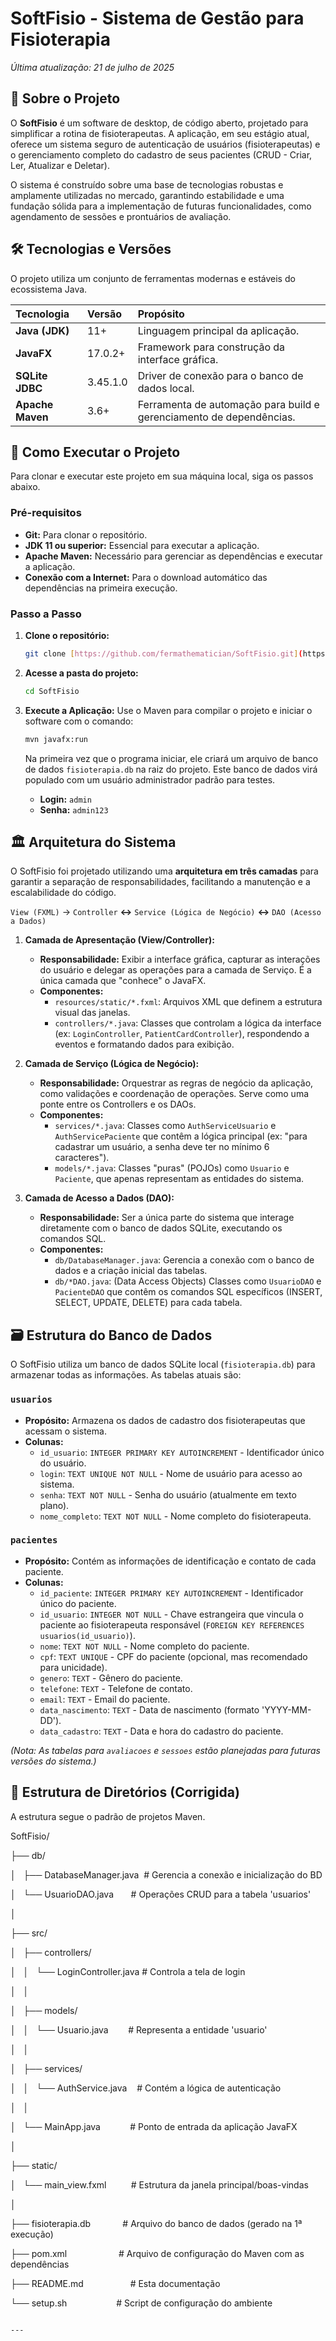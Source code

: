 # SoftFisio - Sistema de Gestão para Fisioterapia

*Última atualização: 21 de julho de 2025*

## 📖 Sobre o Projeto

O **SoftFisio** é um software de desktop, de código aberto, projetado para simplificar a rotina de fisioterapeutas. A aplicação, em seu estágio atual, oferece um sistema seguro de autenticação de usuários (fisioterapeutas) e o gerenciamento completo do cadastro de seus pacientes (CRUD - Criar, Ler, Atualizar e Deletar).

O sistema é construído sobre uma base de tecnologias robustas e amplamente utilizadas no mercado, garantindo estabilidade e uma fundação sólida para a implementação de futuras funcionalidades, como agendamento de sessões e prontuários de avaliação.

## 🛠️ Tecnologias e Versões

O projeto utiliza um conjunto de ferramentas modernas e estáveis do ecossistema Java.

| Tecnologia | Versão | Propósito |
| :--- | :--- | :--- |
| **Java (JDK)** | 11+ | Linguagem principal da aplicação. |
| **JavaFX** | 17.0.2+ | Framework para construção da interface gráfica. |
| **SQLite JDBC**| 3.45.1.0 | Driver de conexão para o banco de dados local. |
| **Apache Maven** | 3.6+ | Ferramenta de automação para build e gerenciamento de dependências. |

## 🚀 Como Executar o Projeto

Para clonar e executar este projeto em sua máquina local, siga os passos abaixo.

### Pré-requisitos
* **Git:** Para clonar o repositório.
* **JDK 11 ou superior:** Essencial para executar a aplicação.
* **Apache Maven:** Necessário para gerenciar as dependências e executar a aplicação.
* **Conexão com a Internet:** Para o download automático das dependências na primeira execução.

### Passo a Passo

1.  **Clone o repositório:**
    ```bash
    git clone [https://github.com/fermathematician/SoftFisio.git](https://github.com/fermathematician/SoftFisio.git)
    ```

2.  **Acesse a pasta do projeto:**
    ```bash
    cd SoftFisio
    ```

3.  **Execute a Aplicação:**
    Use o Maven para compilar o projeto e iniciar o software com o comando:
    ```bash
    mvn javafx:run
    ```
    Na primeira vez que o programa iniciar, ele criará um arquivo de banco de dados `fisioterapia.db` na raiz do projeto. Este banco de dados virá populado com um usuário administrador padrão para testes.
    * **Login:** `admin`
    * **Senha:** `admin123`

## 🏛️ Arquitetura do Sistema

O SoftFisio foi projetado utilizando uma **arquitetura em três camadas** para garantir a separação de responsabilidades, facilitando a manutenção e a escalabilidade do código.

`View (FXML)` → `Controller` **↔** `Service (Lógica de Negócio)` **↔** `DAO (Acesso a Dados)`

1.  **Camada de Apresentação (View/Controller):**
    * **Responsabilidade:** Exibir a interface gráfica, capturar as interações do usuário e delegar as operações para a camada de Serviço. É a única camada que "conhece" o JavaFX.
    * **Componentes:**
        * `resources/static/*.fxml`: Arquivos XML que definem a estrutura visual das janelas.
        * `controllers/*.java`: Classes que controlam a lógica da interface (ex: `LoginController`, `PatientCardController`), respondendo a eventos e formatando dados para exibição.

2.  **Camada de Serviço (Lógica de Negócio):**
    * **Responsabilidade:** Orquestrar as regras de negócio da aplicação, como validações e coordenação de operações. Serve como uma ponte entre os Controllers e os DAOs.
    * **Componentes:**
        * `services/*.java`: Classes como `AuthServiceUsuario` e `AuthServicePaciente` que contêm a lógica principal (ex: "para cadastrar um usuário, a senha deve ter no mínimo 6 caracteres").
        * `models/*.java`: Classes "puras" (POJOs) como `Usuario` e `Paciente`, que apenas representam as entidades do sistema.

3.  **Camada de Acesso a Dados (DAO):**
    * **Responsabilidade:** Ser a única parte do sistema que interage diretamente com o banco de dados SQLite, executando os comandos SQL.
    * **Componentes:**
        * `db/DatabaseManager.java`: Gerencia a conexão com o banco de dados e a criação inicial das tabelas.
        * `db/*DAO.java`: (Data Access Objects) Classes como `UsuarioDAO` e `PacienteDAO` que contêm os comandos SQL específicos (INSERT, SELECT, UPDATE, DELETE) para cada tabela.

## 🗃️ Estrutura do Banco de Dados

O SoftFisio utiliza um banco de dados SQLite local (`fisioterapia.db`) para armazenar todas as informações. As tabelas atuais são:

### `usuarios`
* **Propósito:** Armazena os dados de cadastro dos fisioterapeutas que acessam o sistema.
* **Colunas:**
    * `id_usuario`: `INTEGER PRIMARY KEY AUTOINCREMENT` - Identificador único do usuário.
    * `login`: `TEXT UNIQUE NOT NULL` - Nome de usuário para acesso ao sistema.
    * `senha`: `TEXT NOT NULL` - Senha do usuário (atualmente em texto plano).
    * `nome_completo`: `TEXT NOT NULL` - Nome completo do fisioterapeuta.

### `pacientes`
* **Propósito:** Contém as informações de identificação e contato de cada paciente.
* **Colunas:**
    * `id_paciente`: `INTEGER PRIMARY KEY AUTOINCREMENT` - Identificador único do paciente.
    * `id_usuario`: `INTEGER NOT NULL` - Chave estrangeira que vincula o paciente ao fisioterapeuta responsável (`FOREIGN KEY REFERENCES usuarios(id_usuario)`).
    * `nome`: `TEXT NOT NULL` - Nome completo do paciente.
    * `cpf`: `TEXT UNIQUE` - CPF do paciente (opcional, mas recomendado para unicidade).
    * `genero`: `TEXT` - Gênero do paciente.
    * `telefone`: `TEXT` - Telefone de contato.
    * `email`: `TEXT` - Email do paciente.
    * `data_nascimento`: `TEXT` - Data de nascimento (formato 'YYYY-MM-DD').
    * `data_cadastro`: `TEXT` - Data e hora do cadastro do paciente.

*(Nota: As tabelas para `avaliacoes` e `sessoes` estão planejadas para futuras versões do sistema.)*

## 🌳 Estrutura de Diretórios (Corrigida)

A estrutura segue o padrão de projetos Maven.

SoftFisio/

├── db/

│   ├── DatabaseManager.java  # Gerencia a conexão e inicialização do BD

│   └── UsuarioDAO.java       # Operações CRUD para a tabela 'usuarios'

│

├── src/

│   ├── controllers/

│   │   └── LoginController.java # Controla a tela de login

│   │

│   ├── models/

│   │   └── Usuario.java        # Representa a entidade 'usuario'

│   │

│   ├── services/

│   │   └── AuthService.java    # Contém a lógica de autenticação

│   │

│   └── MainApp.java            # Ponto de entrada da aplicação JavaFX

│

├── static/

│   └── main_view.fxml          # Estrutura da janela principal/boas-vindas

│

├── fisioterapia.db             # Arquivo do banco de dados (gerado na 1ª execução)

├── pom.xml                     # Arquivo de configuração do Maven com as dependências

├── README.md                   # Esta documentação

└── setup.sh                    # Script de configuração do ambiente

```

---
